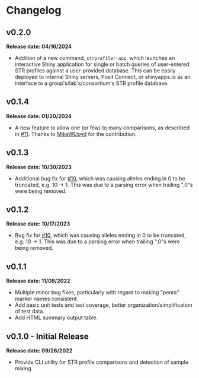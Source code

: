 # Changelog

## v0.2.0

**Release date: 04/16/2024**

 - Addition of a new command, `strprofiler-app`, which launches an interactive Shiny
 application for single or batch queries of user-entered STR profiles against a user-provided database.
 This can be easily deployed to internal Shiny servers, Posit Connect, or shinyapps.io as an interface to a
 group's/lab's/consortium's STR profile database.

## v0.1.4

**Release date: 01/20/2024**

 - A new feature to allow one (or few) to many comparisons, as described in 
 [#11](https://github.com/j-andrews7/strprofiler/issues/11). Thanks to
 [MikeWLloyd](https://github.com/MikeWLloyd) for the contribution.

## v0.1.3

**Release date: 10/30/2023**

 - Additional bug fix for [#10](https://github.com/j-andrews7/strprofiler/issues/10), which
 was causing alleles ending in 0 to be truncated, e.g. 10 -> 1. 
 This was due to a parsing error when trailing ".0"s were being removed.

## v0.1.2

**Release date: 10/17/2023**

 - Bug fix for [#10](https://github.com/j-andrews7/strprofiler/issues/10), which
 was causing alleles ending in 0 to be truncated, e.g. 10 -> 1. 
 This was due to a parsing error when trailing ".0"s were being removed.

## v0.1.1

**Release date: 11/08/2022**

 - Multiple minor bug fixes, particularly with regard to making "penta" marker names consistent.
 - Add basic unit tests and test coverage, better organization/simplification of test data.
 - Add HTML summary output table.


## v0.1.0 - Initial Release

**Release date: 09/26/2022**

 - Provide CLI utility for STR profile comparisons and detection of sample mixing.
